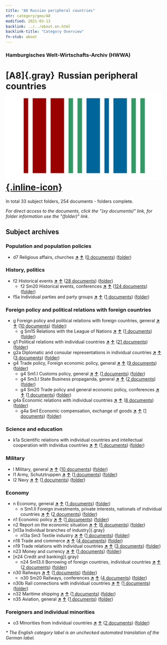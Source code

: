 ```yaml
---
title: "A8 Russian peripheral countries"
etr: category/geo/A8
modified: 2021-03-13
backlink: ../../about.en.html
backlink-title: "Category Overview"
fn-stub: about
---
```


### Hamburgisches Welt-Wirtschafts-Archiv (HWWA)
# [A8]{.gray}&#8201; Russian peripheral countries&#160; [![Wikidata item](/images/Wikidata-logo.svg){.inline-icon}](http://www.wikidata.org/entity/Q90303093)





In total 33 subject folders, 254 documents - folders complete.

_For direct access to the documents, click the "(xy documents)" link, for folder information use the "(folder)" link._

## Subject archives



### Population and population policies

- d7 Religious affairs, churches [**&nearr;**](../../../subject/i/144241/about.en.html "Religious affairs, churches (all over the world)") [**&uarr;**](../../../subject/about.en.html#d7 "Subject category system") (<a href="https://pm20.zbw.eu/dfgview/sh/140904,144241" title="about: Russian peripheral countries : Religious affairs, churches" target="_blank">0 documents</a>) ([folder](http://purl.org/pressemappe20/folder/sh/140904,144241))

### History, politics

- f2 Historical events [**&nearr;**](../../../subject/i/144286/about.en.html "Historical events (all over the world)") [**&uarr;**](../../../subject/about.en.html#f2 "Subject category system") (<a href="https://pm20.zbw.eu/dfgview/sh/140904,144286" title="about: Russian peripheral countries : Historical events" target="_blank">28 documents</a>) ([folder](http://purl.org/pressemappe20/folder/sh/140904,144286))
  - f2 Sm20 Historical events, conferences [**&nearr;**](../../../subject/i/150605/about.en.html "Historical events, conferences (all over the world)") [**&uarr;**](../../../subject/about.en.html#f2_Sm20 "Subject category system") (<a href="https://pm20.zbw.eu/dfgview/sh/140904,150605" title="about: Russian peripheral countries : Historical events, conferences" target="_blank">124 documents</a>) ([folder](http://purl.org/pressemappe20/folder/sh/140904,150605))
- f5a Individual parties and party groups [**&nearr;**](../../../subject/i/144420/about.en.html "Individual parties and party groups (all over the world)") [**&uarr;**](../../../subject/about.en.html#f5a "Subject category system") (<a href="https://pm20.zbw.eu/dfgview/sh/140904,144420" title="about: Russian peripheral countries : Individual parties and party groups" target="_blank">1 documents</a>) ([folder](http://purl.org/pressemappe20/folder/sh/140904,144420))

### Foreign policy and political relations with foreign countries

- g Foreign policy and political relations with foreign countries, general [**&nearr;**](../../../subject/i/144451/about.en.html "Foreign policy and political relations with foreign countries, general (all over the world)") [**&uarr;**](../../../subject/about.en.html#g "Subject category system") (<a href="https://pm20.zbw.eu/dfgview/sh/140904,144451" title="about: Russian peripheral countries : Foreign policy and political relations with foreign countries, general" target="_blank">10 documents</a>) ([folder](http://purl.org/pressemappe20/folder/sh/140904,144451))
  - g Sm15 Relations with the League of Nations [**&nearr;**](../../../subject/i/144589/about.en.html "Relations with the League of Nations (all over the world)") [**&uarr;**](../../../subject/about.en.html#g_Sm15 "Subject category system") (<a href="https://pm20.zbw.eu/dfgview/sh/140904,144589" title="about: Russian peripheral countries : Relations with the League of Nations" target="_blank">1 documents</a>) ([folder](http://purl.org/pressemappe20/folder/sh/140904,144589))
- g1 Political relations with individual countries [**&nearr;**](../../../subject/i/144452/about.en.html "Political relations with individual countries (all over the world)") [**&uarr;**](../../../subject/about.en.html#g1 "Subject category system") (<a href="https://pm20.zbw.eu/dfgview/sh/140904,144452" title="about: Russian peripheral countries : Political relations with individual countries" target="_blank">21 documents</a>) ([folder](http://purl.org/pressemappe20/folder/sh/140904,144452))
- g2a Diplomatic and consular representations in individual countries [**&nearr;**](../../../subject/i/144466/about.en.html "Diplomatic and consular representations in individual countries (all over the world)") [**&uarr;**](../../../subject/about.en.html#g2a "Subject category system") (<a href="https://pm20.zbw.eu/dfgview/sh/140904,144466" title="about: Russian peripheral countries : Diplomatic and consular representations in individual countries" target="_blank">3 documents</a>) ([folder](http://purl.org/pressemappe20/folder/sh/140904,144466))
- g4 Trade policy, Foreign economic policy, general [**&nearr;**](../../../subject/i/144470/about.en.html "Trade policy, Foreign economic policy, general (all over the world)") [**&uarr;**](../../../subject/about.en.html#g4 "Subject category system") (<a href="https://pm20.zbw.eu/dfgview/sh/140904,144470" title="about: Russian peripheral countries : Trade policy, Foreign economic policy, general" target="_blank">9 documents</a>) ([folder](http://purl.org/pressemappe20/folder/sh/140904,144470))
  - g4 Sm1.I Customs policy, general [**&nearr;**](../../../subject/i/144471/about.en.html "Customs policy, general (all over the world)") [**&uarr;**](../../../subject/about.en.html#g4_Sm1.I "Subject category system") (<a href="https://pm20.zbw.eu/dfgview/sh/140904,144471" title="about: Russian peripheral countries : Customs policy, general" target="_blank">1 documents</a>) ([folder](http://purl.org/pressemappe20/folder/sh/140904,144471))
  - g4 Sm3.I State Business propaganda, general [**&nearr;**](../../../subject/i/144482/about.en.html "State Business propaganda, general (all over the world)") [**&uarr;**](../../../subject/about.en.html#g4_Sm3.I "Subject category system") (<a href="https://pm20.zbw.eu/dfgview/sh/140904,144482" title="about: Russian peripheral countries : State Business propaganda, general" target="_blank">2 documents</a>) ([folder](http://purl.org/pressemappe20/folder/sh/140904,144482))
  - g4 Sm20 Trade policy and general economic policy, conferences [**&nearr;**](../../../subject/i/150373/about.en.html "Trade policy and general economic policy, conferences (all over the world)") [**&uarr;**](../../../subject/about.en.html#g4_Sm20 "Subject category system") (<a href="https://pm20.zbw.eu/dfgview/sh/140904,150373" title="about: Russian peripheral countries : Trade policy and general economic policy, conferences" target="_blank">1 documents</a>) ([folder](http://purl.org/pressemappe20/folder/sh/140904,150373))
- g4a Economic relations with individual countries [**&nearr;**](../../../subject/i/144531/about.en.html "Economic relations with individual countries (all over the world)") [**&uarr;**](../../../subject/about.en.html#g4a "Subject category system") (<a href="https://pm20.zbw.eu/dfgview/sh/140904,144531" title="about: Russian peripheral countries : Economic relations with individual countries" target="_blank">8 documents</a>) ([folder](http://purl.org/pressemappe20/folder/sh/140904,144531))
  - g4a Sm1 Economic compensation, exchange of goods [**&nearr;**](../../../subject/i/144532/about.en.html "Economic compensation, exchange of goods (all over the world)") [**&uarr;**](../../../subject/about.en.html#g4a_Sm1 "Subject category system") (<a href="https://pm20.zbw.eu/dfgview/sh/140904,144532" title="about: Russian peripheral countries : Economic compensation, exchange of goods" target="_blank">1 documents</a>) ([folder](http://purl.org/pressemappe20/folder/sh/140904,144532))

### Science and education

- k1a Scientific relations with individual countries and intellectual cooperation with individua countries [**&nearr;**](../../../subject/i/144738/about.en.html "Scientific relations with individual countries and intellectual cooperation with individua countries (all over the world)") [**&uarr;**](../../../subject/about.en.html#k1a "Subject category system") (<a href="https://pm20.zbw.eu/dfgview/sh/140904,144738" title="about: Russian peripheral countries : Scientific relations with individual countries and intellectual cooperation with individua countries" target="_blank">1 documents</a>) ([folder](http://purl.org/pressemappe20/folder/sh/140904,144738))

### Military

- l Military, general [**&nearr;**](../../../subject/i/144762/about.en.html "Military, general (all over the world)") [**&uarr;**](../../../subject/about.en.html#l "Subject category system") (<a href="https://pm20.zbw.eu/dfgview/sh/140904,144762" title="about: Russian peripheral countries : Military, general" target="_blank">10 documents</a>) ([folder](http://purl.org/pressemappe20/folder/sh/140904,144762))
- l1 Army, Schutztruppen [**&nearr;**](../../../subject/i/144763/about.en.html "Army, Schutztruppen (all over the world)") [**&uarr;**](../../../subject/about.en.html#l1 "Subject category system") (<a href="https://pm20.zbw.eu/dfgview/sh/140904,144763" title="about: Russian peripheral countries : Army, Schutztruppen" target="_blank">1 documents</a>) ([folder](http://purl.org/pressemappe20/folder/sh/140904,144763))
- l2 Navy [**&nearr;**](../../../subject/i/144768/about.en.html "Navy (all over the world)") [**&uarr;**](../../../subject/about.en.html#l2 "Subject category system") (<a href="https://pm20.zbw.eu/dfgview/sh/140904,144768" title="about: Russian peripheral countries : Navy" target="_blank">1 documents</a>) ([folder](http://purl.org/pressemappe20/folder/sh/140904,144768))

### Economy

- n Economy, general [**&nearr;**](../../../subject/i/144930/about.en.html "Economy, general (all over the world)") [**&uarr;**](../../../subject/about.en.html#n "Subject category system") (<a href="https://pm20.zbw.eu/dfgview/sh/140904,144930" title="about: Russian peripheral countries : Economy, general" target="_blank">1 documents</a>) ([folder](http://purl.org/pressemappe20/folder/sh/140904,144930))
  - n Sm1.II Foreign investments, private interests, nationals of individual countries [**&nearr;**](../../../subject/i/145775/about.en.html "Foreign investments, private interests, nationals of individual countries (all over the world)") [**&uarr;**](../../../subject/about.en.html#n_Sm1.II "Subject category system") (<a href="https://pm20.zbw.eu/dfgview/sh/140904,145775" title="about: Russian peripheral countries : Foreign investments, private interests, nationals of individual countries" target="_blank">2 documents</a>) ([folder](http://purl.org/pressemappe20/folder/sh/140904,145775))
- n1 Economic policy [**&nearr;**](../../../subject/i/144931/about.en.html "Economic policy (all over the world)") [**&uarr;**](../../../subject/about.en.html#n1 "Subject category system") (<a href="https://pm20.zbw.eu/dfgview/sh/140904,144931" title="about: Russian peripheral countries : Economic policy" target="_blank">1 documents</a>) ([folder](http://purl.org/pressemappe20/folder/sh/140904,144931))
- n2 Report on the economic situation [**&nearr;**](../../../subject/i/144972/about.en.html "Report on the economic situation (all over the world)") [**&uarr;**](../../../subject/about.en.html#n2 "Subject category system") (<a href="https://pm20.zbw.eu/dfgview/sh/140904,144972" title="about: Russian peripheral countries : Report on the economic situation" target="_blank">6 documents</a>) ([folder](http://purl.org/pressemappe20/folder/sh/140904,144972))
- [n13a Individual branches of industry]{.gray}
  - n13a Sm3 Textile industry [**&nearr;**](../../../subject/i/145119/about.en.html "Textile industry (all over the world)") [**&uarr;**](../../../subject/about.en.html#n13a_Sm3 "Subject category system") (<a href="https://pm20.zbw.eu/dfgview/sh/140904,145119" title="about: Russian peripheral countries : Textile industry" target="_blank">1 documents</a>) ([folder](http://purl.org/pressemappe20/folder/sh/140904,145119))
- n18 Trade and commerce [**&nearr;**](../../../subject/i/145262/about.en.html "Trade and commerce (all over the world)") [**&uarr;**](../../../subject/about.en.html#n18 "Subject category system") (<a href="https://pm20.zbw.eu/dfgview/sh/140904,145262" title="about: Russian peripheral countries : Trade and commerce" target="_blank">4 documents</a>) ([folder](http://purl.org/pressemappe20/folder/sh/140904,145262))
- n19 Trade relations with individual countries [**&nearr;**](../../../subject/i/145289/about.en.html "Trade relations with individual countries (all over the world)") [**&uarr;**](../../../subject/about.en.html#n19 "Subject category system") (<a href="https://pm20.zbw.eu/dfgview/sh/140904,145289" title="about: Russian peripheral countries : Trade relations with individual countries" target="_blank">3 documents</a>) ([folder](http://purl.org/pressemappe20/folder/sh/140904,145289))
- n23 Money and currency [**&nearr;**](../../../subject/i/145305/about.en.html "Money and currency (all over the world)") [**&uarr;**](../../../subject/about.en.html#n23 "Subject category system") (<a href="https://pm20.zbw.eu/dfgview/sh/140904,145305" title="about: Russian peripheral countries : Money and currency" target="_blank">1 documents</a>) ([folder](http://purl.org/pressemappe20/folder/sh/140904,145305))
- [n24 Credit and banking]{.gray}
  - n24 Sm13.II Borrowing of foreign countries, individual countries [**&nearr;**](../../../subject/i/145375/about.en.html "Borrowing of foreign countries, individual countries (all over the world)") [**&uarr;**](../../../subject/about.en.html#n24_Sm13.II "Subject category system") (<a href="https://pm20.zbw.eu/dfgview/sh/140904,145375" title="about: Russian peripheral countries : Borrowing of foreign countries, individual countries" target="_blank">2 documents</a>) ([folder](http://purl.org/pressemappe20/folder/sh/140904,145375))
- n30 Railways [**&nearr;**](../../../subject/i/145531/about.en.html "Railways (all over the world)") [**&uarr;**](../../../subject/about.en.html#n30 "Subject category system") (<a href="https://pm20.zbw.eu/dfgview/sh/140904,145531" title="about: Russian peripheral countries : Railways" target="_blank">1 documents</a>) ([folder](http://purl.org/pressemappe20/folder/sh/140904,145531))
  - n30 Sm20 Railways, conferences [**&nearr;**](../../../subject/i/152139/about.en.html "Railways, conferences (all over the world)") [**&uarr;**](../../../subject/about.en.html#n30_Sm20 "Subject category system") (<a href="https://pm20.zbw.eu/dfgview/sh/140904,152139" title="about: Russian peripheral countries : Railways, conferences" target="_blank">4 documents</a>) ([folder](http://purl.org/pressemappe20/folder/sh/140904,152139))
- n30b Rail connections with individual countries [**&nearr;**](../../../subject/i/145562/about.en.html "Rail connections with individual countries (all over the world)") [**&uarr;**](../../../subject/about.en.html#n30b "Subject category system") (<a href="https://pm20.zbw.eu/dfgview/sh/140904,145562" title="about: Russian peripheral countries : Rail connections with individual countries" target="_blank">1 documents</a>) ([folder](http://purl.org/pressemappe20/folder/sh/140904,145562))
- n32 Maritime shipping [**&nearr;**](../../../subject/i/145567/about.en.html "Maritime shipping (all over the world)") [**&uarr;**](../../../subject/about.en.html#n32 "Subject category system") (<a href="https://pm20.zbw.eu/dfgview/sh/140904,145567" title="about: Russian peripheral countries : Maritime shipping" target="_blank">1 documents</a>) ([folder](http://purl.org/pressemappe20/folder/sh/140904,145567))
- n35 Aviation, general [**&nearr;**](../../../subject/i/145681/about.en.html "Aviation, general (all over the world)") [**&uarr;**](../../../subject/about.en.html#n35 "Subject category system") (<a href="https://pm20.zbw.eu/dfgview/sh/140904,145681" title="about: Russian peripheral countries : Aviation, general" target="_blank">1 documents</a>) ([folder](http://purl.org/pressemappe20/folder/sh/140904,145681))

### Foreigners and individual minorities

- o3 Minorities from individual countries [**&nearr;**](../../../subject/i/182220/about.en.html "Minorities from individual countries (all over the world)") [**&uarr;**](../../../subject/about.en.html#o3 "Subject category system") (<a href="https://pm20.zbw.eu/dfgview/sh/140904,182220" title="about: Russian peripheral countries : Minorities from individual countries" target="_blank">2 documents</a>) ([folder](http://purl.org/pressemappe20/folder/sh/140904,182220))


_* The English category label is an unchecked automated translation of the German label._

